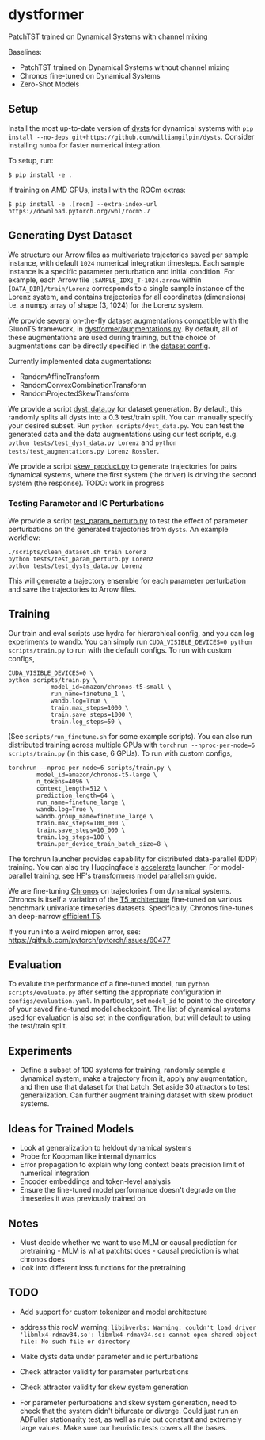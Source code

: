 # dystformer
PatchTST trained on Dynamical Systems with channel mixing

Baselines:
+ PatchTST trained on Dynamical Systems without channel mixing
+ Chronos fine-tuned on Dynamical Systems
+ Zero-Shot Models

## Setup
Install the most up-to-date version of [dysts](https://github.com/williamgilpin/dysts) for dynamical systems with `pip install --no-deps git+https://github.com/williamgilpin/dysts`. Consider installing `numba` for faster numerical integration.

To setup, run:
```
$ pip install -e .
```

If training on AMD GPUs, install with the ROCm extras:
```
$ pip install -e .[rocm] --extra-index-url https://download.pytorch.org/whl/rocm5.7
```

## Generating Dyst Dataset
We structure our Arrow files as multivariate trajectories saved per sample instance, with default `1024` numerical integration timesteps. Each sample instance is a specific parameter perturbation and initial condition. For example, each Arrow file `[SAMPLE_IDX]_T-1024.arrow` within `[DATA_DIR]/train/Lorenz` corresponds to a single sample instance of the Lorenz system, and contains trajectories for all coordinates (dimensions) i.e. a numpy array of shape (3, 1024) for the Lorenz system.  

We provide several on-the-fly dataset augmentations compatible with the GluonTS framework, in [dystformer/augmentations.py](dystformer.augmentations). By default, all of these augmentations are used during training, but the choice of augmentations can be directly specified in the [dataset config](config/dataset.yaml).

Currently implemented data augmentations:
- RandomAffineTransform
- RandomConvexCombinationTransform
- RandomProjectedSkewTransform

We provide a script [dyst_data.py](scripts/dyst_data.py) for dataset generation. By default, this randomly splits all dysts into a 0.3 test/train split. You can manually specify your desired subset. Run `python scripts/dyst_data.py`. You can test the generated data and the data augmentations using our test scripts, e.g. `python tests/test_dyst_data.py Lorenz` and `python tests/test_augmentations.py Lorenz Rossler`.

We provide a script [skew_product.py](scripts/skew_product.py) to generate trajectories for pairs dynamical systems, where the first system (the driver) is driving the second system (the response). TODO: work in progress

### Testing Parameter and IC Perturbations
We provide a script [test_param_perturb.py](scripts/test_param_perturb.py) to test the effect of parameter perturbations on the generated trajectories from `dysts`. An example workflow:

```
./scripts/clean_dataset.sh train Lorenz
python tests/test_param_perturb.py Lorenz
python tests/test_dysts_data.py Lorenz
```

This will generate a trajectory ensemble for each parameter perturbation and save the trajectories to Arrow files.


## Training
Our train and eval scripts use hydra for hierarchical config, and you can log experiments to wandb. You can simply run `CUDA_VISIBLE_DEVICES=0 python scripts/train.py` to run with the default configs. To run with custom configs, 

```
CUDA_VISIBLE_DEVICES=0 \
python scripts/train.py \
            model_id=amazon/chronos-t5-small \
            run_name=finetune_1 \
            wandb.log=True \
            train.max_steps=1000 \
            train.save_steps=1000 \
            train.log_steps=50 \
```
(See `scripts/run_finetune.sh` for some example scripts). You can also run distributed training across multiple GPUs with `torchrun --nproc-per-node=6 scripts/train.py` (in this case, 6 GPUs). To run with custom configs,

```
torchrun --nproc-per-node=6 scripts/train.py \
        model_id=amazon/chronos-t5-large \
        n_tokens=4096 \
        context_length=512 \
        prediction_length=64 \
        run_name=finetune_large \
        wandb.log=True \
        wandb.group_name=finetune_large \
        train.max_steps=100_000 \
        train.save_steps=10_000 \
        train.log_steps=100 \
        train.per_device_train_batch_size=8 \
```

The torchrun launcher provides capability for distributed data-parallel (DDP) training. You can also try Huggingface's [accelerate](https://huggingface.co/docs/transformers/en/accelerate) launcher. For model-parallel training, see HF's [transformers model parallelism](https://huggingface.co/docs/transformers/v4.15.0/en/parallelism) guide.

We are fine-tuning [Chronos](https://github.com/amazon-science/chronos-forecasting) on trajectories from dynamical systems. Chronos is itself a variation of the [T5 architecture](https://huggingface.co/docs/transformers/en/model_doc/t5) fine-tuned on various benchmark univariate timeseries datasets. Specifically, Chronos fine-tunes an deep-narrow [efficient T5](https://huggingface.co/google/t5-efficient-large).

If you run into a weird miopen error, see: https://github.com/pytorch/pytorch/issues/60477

## Evaluation
To evalute the performance of a fine-tuned model, run `python scripts/evaluate.py` after setting the appropriate configuration in `configs/evaluation.yaml`. In particular, set `model_id` to point to the directory of your saved fine-tuned model checkpoint. The list of dynamical systems used for evaluation is also set in the configuration, but will default to using the test/train split.

## Experiments
+ Define a subset of 100 systems for training, randomly sample a dynamical system, make a trajectory from it, apply any augmentation, and then use that dataset for that batch. Set aside 30 attractors to test generalization. Can further augment training dataset with skew product systems.

## Ideas for Trained Models
+ Look at generalization to heldout dynamical systems
+ Probe for Koopman like internal dynamics
+ Error propagation to explain why long context beats precision limit of numerical integration
+ Encoder embeddings and token-level analysis
+ Ensure the fine-tuned model performance doesn't degrade on the timeseries it was previously trained on

## Notes
+ Must decide whether we want to use MLM or causal prediction for pretraining
        - MLM is what patchtst does
        - causal prediction is what chronos does
+ look into different loss functions for the pretraining

## TODO
+ Add support for custom tokenizer and model architecture

+ address this rocM warning: `libibverbs: Warning: couldn't load driver 'libmlx4-rdmav34.so': libmlx4-rdmav34.so: cannot open shared object file: No such file or directory`
+ Make dysts data under parameter and ic perturbations
+ Check attractor validity for parameter perturbations
+ Check attractor validity for skew system generation
+ For parameter perturbations and skew system generation, need to check that the system didn't bifurcate or diverge. Could just run an ADFuller stationarity test, as well as rule out constant and extremely large values. Make sure our heuristic tests covers all the bases.